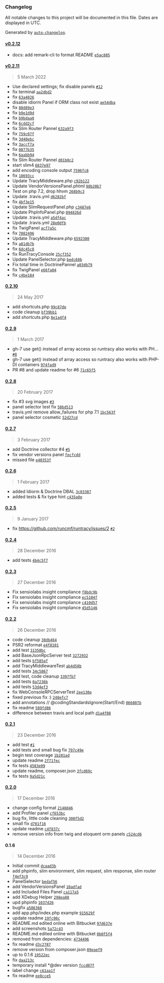 ### Changelog

All notable changes to this project will be documented in this file. Dates are displayed in UTC.

Generated by [`auto-changelog`](https://github.com/CookPete/auto-changelog).

#### [v0.2.12](https://github.com/darkalchemy/runtracy/compare/v0.2.11...v0.2.12)

- docs: add remark-cli to format README [`e5ac885`](https://github.com/darkalchemy/runtracy/commit/e5ac885be91da241c2d0d20937a15a8b89f918df)

#### [v0.2.11](https://github.com/darkalchemy/runtracy/compare/0.2.10...v0.2.11)

> 5 March 2022

- Use declared settings; fix disable panels [`#12`](https://github.com/runcmf/runtracy/issues/12)
- fix terminal [`aa2dbd2`](https://github.com/darkalchemy/runtracy/commit/aa2dbd2b9c49dc045de0c730f3764ec612a2b70a)
- fix [`63a4026`](https://github.com/darkalchemy/runtracy/commit/63a40262fbc9bec0197a17277bc221bcc4a0a135)
- disable idiorm Panel if ORM class not exist [`ae54dba`](https://github.com/darkalchemy/runtracy/commit/ae54dba9472f0fb0b8b81ed2e8c0fc27141ef193)
- fix [`80d89e3`](https://github.com/darkalchemy/runtracy/commit/80d89e3095e005aac3fa82932d5e7620dd4282ba)
- fix [`b9e1d9d`](https://github.com/darkalchemy/runtracy/commit/b9e1d9d5964ad9259a8bd8c36ccdcb1f4dd5b0f3)
- fix [`b9bdaa0`](https://github.com/darkalchemy/runtracy/commit/b9bdaa088d28a28a24cbb7e66a62adbb9dbeff1c)
- fix [`6cdd2cf`](https://github.com/darkalchemy/runtracy/commit/6cdd2cfe0039cd296fbddea23cc0793c79a11287)
- fix Slim Router Pannel [`632a9f3`](https://github.com/darkalchemy/runtracy/commit/632a9f3c402528c431db7574957469634fb87025)
- fix [`759c07f`](https://github.com/darkalchemy/runtracy/commit/759c07fd206592ecfcb329aef517ea014053d230)
- fix [`3d40ebc`](https://github.com/darkalchemy/runtracy/commit/3d40ebcc6ce735a5fdb18f0a1232f50db2456ae5)
- fix [`3accf7a`](https://github.com/darkalchemy/runtracy/commit/3accf7ac9f069fa33ab63c2ae50a24b44736ee9d)
- fix [`0877b35`](https://github.com/darkalchemy/runtracy/commit/0877b358032357a93c842a8995237004915dc304)
- fix [`6aabb94`](https://github.com/darkalchemy/runtracy/commit/6aabb947b81f5a621fca78ffb09e3cf567da7979)
- fix Slim Router Pannel [`d01b0c2`](https://github.com/darkalchemy/runtracy/commit/d01b0c2924efdd53f8d4a8fc5d859be8c331cde7)
- start slim4 [`6837e97`](https://github.com/darkalchemy/runtracy/commit/6837e9783396d44fadbab3dda1df05b005b7632f)
- add encoding console output [`7596fc8`](https://github.com/darkalchemy/runtracy/commit/7596fc86f2190b8c8f8ab0ad2aab4481403cd07d)
- fix [`18693cc`](https://github.com/darkalchemy/runtracy/commit/18693cc3842939f66f7dc84acff17e88e57b2859)
- Update TracyMiddleware.php [`c92b122`](https://github.com/darkalchemy/runtracy/commit/c92b1225102dd296d3c8db016dbeb3859a755369)
- Update VendorVersionsPanel.phtml [`98b20b7`](https://github.com/darkalchemy/runtracy/commit/98b20b7a6647caf540ab136a3fa0eac45dc1288a)
- Test on php 7.2, drop hhvm [`268b9c3`](https://github.com/darkalchemy/runtracy/commit/268b9c3d984882c7ae2f00110a6a59170886b0cf)
- Update .travis.yml [`d6282bf`](https://github.com/darkalchemy/runtracy/commit/d6282bf009df81ded8767104fd4295cf5eb1c66d)
- fix [`4bf3e15`](https://github.com/darkalchemy/runtracy/commit/4bf3e15202739b101bf38e922765276a219f0edf)
- Update SlimRequestPanel.php [`c3487e6`](https://github.com/darkalchemy/runtracy/commit/c3487e6c0c976e2bd3c44f66362d20dd22cbde6d)
- Update PhpInfoPanel.php [`094826d`](https://github.com/darkalchemy/runtracy/commit/094826dcdec6fd7bf320456299e0699926bae1d4)
- Update .travis.yml [`a5df4ac`](https://github.com/darkalchemy/runtracy/commit/a5df4acbfca8ba29f11151bd784dbaed2c344e47)
- Update .travis.yml [`28e0dfb`](https://github.com/darkalchemy/runtracy/commit/28e0dfb2173da02b2aee50447df84408fef96399)
- fix TwigPanel [`acf7a5c`](https://github.com/darkalchemy/runtracy/commit/acf7a5c2313f0219f9e334a96b0a3864375ce776)
- fix [`7082496`](https://github.com/darkalchemy/runtracy/commit/7082496467e7029e5f1af35c7691850ee9c83e76)
- Update TracyMiddleware.php [`6592300`](https://github.com/darkalchemy/runtracy/commit/65923006cb9704d1221b932c28c928884a88ef0c)
- fix [`a81db7b`](https://github.com/darkalchemy/runtracy/commit/a81db7b3edbf8c9009e5db84f978d81b30b3dce8)
- fix [`6dc45c8`](https://github.com/darkalchemy/runtracy/commit/6dc45c82c10605779812e87d0e61ea465512d684)
- fix RunTracyConsole [`25cf352`](https://github.com/darkalchemy/runtracy/commit/25cf352cb4875865ce684956cae932a3e28b4ca5)
- Update PanelSelector.php [`bedc68b`](https://github.com/darkalchemy/runtracy/commit/bedc68b3536ee33ee6306b3e0407dd90c4396f21)
- Fix total time in DoctrinePannel [`a03db79`](https://github.com/darkalchemy/runtracy/commit/a03db79f5cc25872183ae7818fb5242b3b6e98ab)
- fix TwigPanel [`e66fa04`](https://github.com/darkalchemy/runtracy/commit/e66fa043cdaf2bc5b282365f8d48efee85802f8c)
- fix [`c4be184`](https://github.com/darkalchemy/runtracy/commit/c4be18440f8cf65341548fe014d825d1ab2a633d)

#### [0.2.10](https://github.com/darkalchemy/runtracy/compare/0.2.9...0.2.10)

> 24 May 2017

- add shortcuts.php [`99c87de`](https://github.com/darkalchemy/runtracy/commit/99c87de1f0de9bab6ae60efcb37d885ce02e2c29)
- code cleanup [`bf39bb1`](https://github.com/darkalchemy/runtracy/commit/bf39bb1f9dcadfaa4c29873326ede6a3bfe71a99)
- add shortcuts.php [`8e1a4f4`](https://github.com/darkalchemy/runtracy/commit/8e1a4f48c1eae5b011a80a7a6348c35bfed09c0b)

#### [0.2.9](https://github.com/darkalchemy/runtracy/compare/0.2.8...0.2.9)

> 1 March 2017

- gh-7 use get() instead of array access so runtracy also works with PH… [`#8`](https://github.com/darkalchemy/runtracy/pull/8)
- gh-7 use get() instead of array access so runtracy also works with PHP-DI containers [`974fad9`](https://github.com/darkalchemy/runtracy/commit/974fad9ca31db02e2e45cf3f61ccbd95555b9a6b)
- PR #8 and update readme for #6 [`71c65f5`](https://github.com/darkalchemy/runtracy/commit/71c65f5792d76a8cd505b322fc6af1eb170639a8)

#### [0.2.8](https://github.com/darkalchemy/runtracy/compare/0.2.7...0.2.8)

> 20 February 2017

- fix #3 svg images [`#3`](https://github.com/darkalchemy/runtracy/issues/3)
- panel selector test fix [`50bd513`](https://github.com/darkalchemy/runtracy/commit/50bd5130528bb48357c3685f95f9e4acaa8a42dc)
- travis.yml remove allow_failures for php 7.1 [`1bc563f`](https://github.com/darkalchemy/runtracy/commit/1bc563f42093f4cfb1480ba29d55b7b01ba0c5df)
- panel selector cosmetic [`52d27cd`](https://github.com/darkalchemy/runtracy/commit/52d27cde70977ad5f2544e2076d8eebab371308b)

#### [0.2.7](https://github.com/darkalchemy/runtracy/compare/0.2.6...0.2.7)

> 3 February 2017

- add Doctrine collector #4 [`#5`](https://github.com/darkalchemy/runtracy/issues/5)
- fix vendor versions panel [`fecfcdd`](https://github.com/darkalchemy/runtracy/commit/fecfcddf33ef9ee577f2490cc723de807db9734c)
- missed file [`e40353f`](https://github.com/darkalchemy/runtracy/commit/e40353fa676fca041c5fd33b55bc2a1050c0c9d8)

#### [0.2.6](https://github.com/darkalchemy/runtracy/compare/0.2.5...0.2.6)

> 1 February 2017

- added Idiorm & Doctrine DBAL [`3c03387`](https://github.com/darkalchemy/runtracy/commit/3c033870f2659db9ac9831d939798495b6963696)
- added tests & fix type hint [`c435a0e`](https://github.com/darkalchemy/runtracy/commit/c435a0eda80ba65201d6dbf9e2bd81f001053e45)

#### [0.2.5](https://github.com/darkalchemy/runtracy/compare/0.2.4...0.2.5)

> 9 January 2017

- fix https://github.com/runcmf/runtracy/issues/2 [`#2`](https://github.com/runcmf/runtracy/issues/2)

#### [0.2.4](https://github.com/darkalchemy/runtracy/compare/0.2.3...0.2.4)

> 28 December 2016

- add tests [`4b4c5f7`](https://github.com/darkalchemy/runtracy/commit/4b4c5f78dcbe990b997e6e351b451b057f199e48)

#### [0.2.3](https://github.com/darkalchemy/runtracy/compare/0.2.2...0.2.3)

> 27 December 2016

- Fix sensiolabs insight compliance [`f8bdc9b`](https://github.com/darkalchemy/runtracy/commit/f8bdc9be4f0d8a063a9c206d56cb800752053990)
- Fix sensiolabs insight compliance [`ec5104f`](https://github.com/darkalchemy/runtracy/commit/ec5104fe706e64f51172d110b24f03180834c630)
- Fix sensiolabs insight compliance [`c410d57`](https://github.com/darkalchemy/runtracy/commit/c410d5719de5c02f69fca801d863b4bd9a823c5c)
- Fix sensiolabs insight compliance [`45d5146`](https://github.com/darkalchemy/runtracy/commit/45d51462306abdb6d7d7bb6c62e9a5f04586ca2a)

#### [0.2.2](https://github.com/darkalchemy/runtracy/compare/0.2.1...0.2.2)

> 26 December 2016

- code cleanup [`38db464`](https://github.com/darkalchemy/runtracy/commit/38db4647b20127c929e0c99a1ec16d258603c6b1)
- PSR2 reformat [`e4f8101`](https://github.com/darkalchemy/runtracy/commit/e4f810108503381187366a354a3824479f93ff5d)
- add test [`31358bc`](https://github.com/darkalchemy/runtracy/commit/31358bca7ce91607dce33955b3bdcc6bcbde641a)
- add BaseJsonRpcServer test [`3272932`](https://github.com/darkalchemy/runtracy/commit/3272932d094fab56a9834657099b70cbe7703905)
- add tests [`bf585af`](https://github.com/darkalchemy/runtracy/commit/bf585afb0bdb3694b5b37e40512d4de7e54167cf)
- add TracyMiddlewareTest [`ab4d58b`](https://github.com/darkalchemy/runtracy/commit/ab4d58b6b21cde322fde549114a6a94a28e064e1)
- add tests [`34c5867`](https://github.com/darkalchemy/runtracy/commit/34c5867b93e51d35537e877a421e87ac10ae58a5)
- add test, code cleanup [`3397fb7`](https://github.com/darkalchemy/runtracy/commit/3397fb733bec29139ab1537d74483209e4faa20d)
- add tests [`0a7236b`](https://github.com/darkalchemy/runtracy/commit/0a7236b7a04b27bc26e9eb34a176bbd6e93bc0e4)
- add tests [`53d4ef3`](https://github.com/darkalchemy/runtracy/commit/53d4ef393e9aa1b9118caf19c0c26d6ad7635c76)
- fix WebConsoleRPCServerTest [`2ee130e`](https://github.com/darkalchemy/runtracy/commit/2ee130e3d26ef13eac1fd28a73cf78c41677eab3)
- fixed previous fix :) [`248efc7`](https://github.com/darkalchemy/runtracy/commit/248efc7e1e5bbe9964ae4742c2c6c8d79d1338ba)
- add annotations // @codingStandardsIgnore(Start/End) [`066807b`](https://github.com/darkalchemy/runtracy/commit/066807b67923173ccf5586823c6f3b3c55ae5a42)
- fix readme [`509fd86`](https://github.com/darkalchemy/runtracy/commit/509fd866399a0b6e10efeb8f93153c4c1236cda0)
- difference between travis and local path [`d1a4f08`](https://github.com/darkalchemy/runtracy/commit/d1a4f08cbf04e7d6a7dab180e3cfefce9d1a112b)

#### [0.2.1](https://github.com/darkalchemy/runtracy/compare/0.2.0...0.2.1)

> 23 December 2016

- add test [`#1`](https://github.com/darkalchemy/runtracy/pull/1)
- add tests and small bug fix [`797c49e`](https://github.com/darkalchemy/runtracy/commit/797c49e76ca8398781dc9ea4b755569846693322)
- begin test coverage [`1b281ad`](https://github.com/darkalchemy/runtracy/commit/1b281adea59c40d07966e2f968ddd78e6315eaae)
- update readme [`2f71fec`](https://github.com/darkalchemy/runtracy/commit/2f71fecec89c408af2969f2577510bb7fb4acf28)
- fix tests [`4583e09`](https://github.com/darkalchemy/runtracy/commit/4583e09d28979bfbea916511047305a93188a9a3)
- update readme, composer.json [`3fcd69c`](https://github.com/darkalchemy/runtracy/commit/3fcd69c221255f19b7e4bffca8e9e663cb31a190)
- fix tests [`9a5d21c`](https://github.com/darkalchemy/runtracy/commit/9a5d21cd25ce56d59d29545cf05fd505713a05ad)

#### [0.2.0](https://github.com/darkalchemy/runtracy/compare/0.1.6...0.2.0)

> 17 December 2016

- change config format [`2146046`](https://github.com/darkalchemy/runtracy/commit/214604652450fa89ccd3387a878d80ff8dad394b)
- add Profiler panel [`cf653bc`](https://github.com/darkalchemy/runtracy/commit/cf653bc509c9198bc1e5aa31320310dbb3cde989)
- bug fix, little code cleaning [`300f5d2`](https://github.com/darkalchemy/runtracy/commit/300f5d2a61573e7998a0babcde3108822368dda2)
- small fix [`d701f16`](https://github.com/darkalchemy/runtracy/commit/d701f16fa379b3f63742ff8bf34bb7920845f8b7)
- update readme [`c4f837c`](https://github.com/darkalchemy/runtracy/commit/c4f837c7db475a6a9d5984f2e1de8f3a9c45b59b)
- remove version info from twig and eloquent orm panels [`c524cd6`](https://github.com/darkalchemy/runtracy/commit/c524cd62c9530d45c890fe91040e0f04e7662b3c)

#### 0.1.6

> 14 December 2016

- Initial commit [`dcaad3b`](https://github.com/darkalchemy/runtracy/commit/dcaad3bfed5105fe4e92dfd72212c63556f01a99)
- add phpinfo, slim environment, slim request, slim response, slim router [`f4ef3c9`](https://github.com/darkalchemy/runtracy/commit/f4ef3c93861d06b78f7cb84f823c12230417ce4d)
- PanelSelector [`bedaf56`](https://github.com/darkalchemy/runtracy/commit/bedaf568e265010f08be13121c2cd7f96a2c31eb)
- add VendorVersionsPanel [`10adfad`](https://github.com/darkalchemy/runtracy/commit/10adfad44ad9af173f0191878dad5fa9e0c1a465)
- add Included Files Panel [`ca117a5`](https://github.com/darkalchemy/runtracy/commit/ca117a5ab2daf79f1af5631e51e2a60d9ed7684e)
- add XDebug Helper [`298ea88`](https://github.com/darkalchemy/runtracy/commit/298ea887faaf122d5e7c538e6ac67ff701302845)
- upd phpinfo [`1037d26`](https://github.com/darkalchemy/runtracy/commit/1037d2673d959cd7889a09cef9e305bc068fc7f8)
- bugfix [`a586368`](https://github.com/darkalchemy/runtracy/commit/a586368c1317a6b4542fc44111361edc87753a71)
- add app.php/index.php example [`915629f`](https://github.com/darkalchemy/runtracy/commit/915629fb46af84c37e70f87d1de620b3128250ca)
- update readme [`19fc90c`](https://github.com/darkalchemy/runtracy/commit/19fc90cdc62348a864d194e66c42426b064ea1e6)
- README.md edited online with Bitbucket [`97d637e`](https://github.com/darkalchemy/runtracy/commit/97d637e04226d9db0bd4534b7c620b50f156d199)
- add screenshots [`5a72c43`](https://github.com/darkalchemy/runtracy/commit/5a72c43f0a1fc557a07875919351e4c17a2cb5b0)
- README.md edited online with Bitbucket [`0b0f5f4`](https://github.com/darkalchemy/runtracy/commit/0b0f5f42d145a72b8f929763b593efb87a69c3f0)
- removed from dependencies: [`4734496`](https://github.com/darkalchemy/runtracy/commit/4734496c70c275f0f38c6d298b519382d0d86bcf)
- fix readme [`d3c2787`](https://github.com/darkalchemy/runtracy/commit/d3c2787cbfdc4d4383761d5f0ae1afc86c2e6192)
- remove version from composer.json [`09eaef9`](https://github.com/darkalchemy/runtracy/commit/09eaef9eed29d6dbcc2b4404d2f943989e3eb296)
- up to 0.1.6 [`19522ec`](https://github.com/darkalchemy/runtracy/commit/19522ec522102e9520c13f7ba1e3aa70667cfc3c)
- fix [`daa213c`](https://github.com/darkalchemy/runtracy/commit/daa213cb71fa381d8e3f262f0c891f54bf21c7b4)
- temporary install *@dev version [`fccd07f`](https://github.com/darkalchemy/runtracy/commit/fccd07fe1f36b23a2db39213350132ed39e57937)
- label change [`c61aa1f`](https://github.com/darkalchemy/runtracy/commit/c61aa1f80531f4c012b012faf7ae900fad0753dd)
- fix readme [`ee8cce5`](https://github.com/darkalchemy/runtracy/commit/ee8cce5c5f46e4bed69c4585fbd48b33441b9a76)
